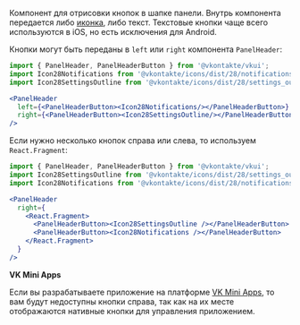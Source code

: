 Компонент для отрисовки кнопок в шапке панели. Внутрь компонента передается либо [иконка](https://vkcom.github.io/icons/),
либо текст. Текстовые кнопки чаще всего используются в iOS, но есть исключения для Android.

Кнопки могут быть переданы в `left` или `right` компонента `PanelHeader`:

```jsx static
import { PanelHeader, PanelHeaderButton } from '@vkontakte/vkui';
import Icon28Notifications from '@vkontakte/icons/dist/28/notifications';
import Icon28SettingsOutline from '@vkontakte/icons/dist/28/settings_outline';

<PanelHeader
  left={<PanelHeaderButton><Icon28Notifications/></PanelHeaderButton>}
  right={<PanelHeaderButton><Icon28SettingsOutline/></PanelHeaderButton>}
/>
```

Если нужно несколько кнопок справа или слева, то используем `React.Fragment`:

```jsx static
import { PanelHeader, PanelHeaderButton } from '@vkontakte/vkui';
import Icon28SettingsOutline from '@vkontakte/icons/dist/28/settings_outline';
import Icon28Notifications from '@vkontakte/icons/dist/28/notifications';

<PanelHeader
  right={
    <React.Fragment>
      <PanelHeaderButton><Icon28SettingsOutline /></PanelHeaderButton>
      <PanelHeaderButton><Icon28Notifications /></PanelHeaderButton>
    </React.Fragment>
  }
/>
```

**VK Mini Apps**

Если вы разрабатываете приложение на платформе [VK Mini Apps](https://vk.com/vkappsdev), то вам будут недоступны
кнопки справа, так как на их месте отображаются нативные кнопки для управления приложением.
